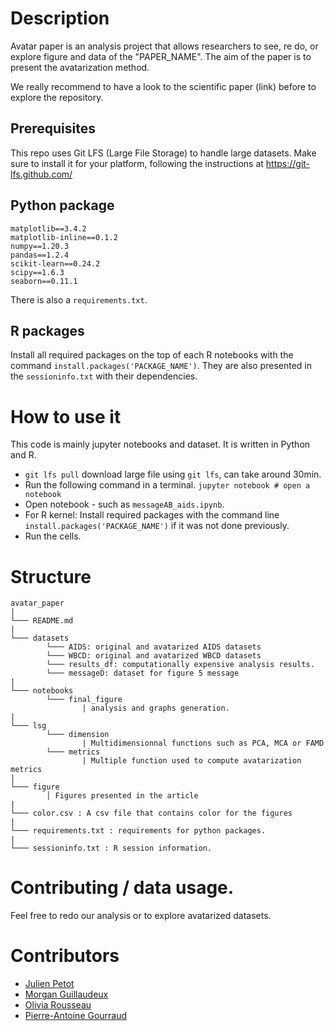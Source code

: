# Description

Avatar paper is an analysis project that allows researchers to see, re do, or explore figure and data of the "PAPER_NAME".
The aim of the paper is to present the avatarization method.

We really recommend to have a look to the scientific paper (link) before to explore the repository.

## Prerequisites

This repo uses Git LFS (Large File Storage) to handle large datasets. Make sure to install it for your platform, following the instructions at https://git-lfs.github.com/

## Python package

```
matplotlib==3.4.2
matplotlib-inline==0.1.2
numpy==1.20.3
pandas==1.2.4
scikit-learn==0.24.2
scipy==1.6.3
seaborn==0.11.1
```

There is also a `requirements.txt`.

## R packages

Install all required packages on the top of each R notebooks with the command `install.packages('PACKAGE_NAME')`.
They are also presented in the `sessioninfo.txt` with their dependencies.

# How to use it

This code is mainly jupyter notebooks and dataset.
It is written in Python and R.

- `git lfs pull` download large file using `git lfs`, can take around 30min.
- Run the following command in a terminal.  `jupyter notebook # open a notebook`
- Open notebook - such as `messageAB_aids.ipynb`.
- For R kernel: Install required packages with the command line `install.packages('PACKAGE_NAME')` if it was not done previously.
- Run the cells.

# Structure

```
avatar_paper
|
└─── README.md
|
└─── datasets
        └─── AIDS: original and avatarized AIDS datasets
        └─── WBCD: original and avatarized WBCD datasets
        └─── results_df: computationally expensive analysis results.
        └─── messageD: dataset for figure 5 message
|
└─── notebooks
        └─── final_figure
                | analysis and graphs generation.
|
└─── lsg
        └─── dimension
                | Multidimensionnal functions such as PCA, MCA or FAMD
        └─── metrics
                | Multiple function used to compute avatarization metrics
|
└─── figure
        │ Figures presented in the article
|
└─── color.csv : A csv file that contains color for the figures
|
└─── requirements.txt : requirements for python packages.
|
└─── sessioninfo.txt : R session information.

```

# Contributing / data usage.

Feel free to redo our analysis or to explore avatarized datasets.

# Contributors

- [Julien Petot](https://github.com/jpetot)
- [Morgan Guillaudeux](https://github.com/mguillaudeux)  
- [Olivia Rousseau](https://github.com/oliviarousseau)  
- [Pierre-Antoine Gourraud](https://github.com/gourraud)
